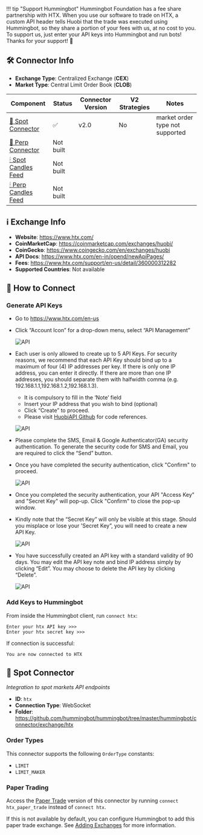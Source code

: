 !!! tip "Support Hummingbot"
    Hummingbot Foundation has a fee share partnership with HTX. When you use our software to trade on HTX, a custom API header tells Huobi that the trade was executed using Hummingbot, so they share a portion of your fees with us, at no cost to you. To support us, just enter your API keys into Hummingbot and run bots! Thanks for your support! 🙏

## 🛠 Connector Info

- **Exchange Type**: Centralized Exchange (**CEX**)
- **Market Type**: Central Limit Order Book (**CLOB**)

| Component | Status | Connector Version | V2 Strategies | Notes | 
| --------- | ------ | ----------------- |  ------------ | ----- |
| [🔀 Spot Connector](#spot-connector) | ✅ | v2.0 | No | market order type not supported |
| [🔀 Perp Connector](#perp-connector) | Not built |
| [🕯 Spot Candles Feed](#spot-candles-feed) | Not built  | 
| [🕯 Perp Candles Feed](#perp-candles-feed) | Not built  | 

## ℹ️ Exchange Info

- **Website**: <https://www.htx.com/>
- **CoinMarketCap**: <https://coinmarketcap.com/exchanges/huobi/>
- **CoinGecko**: <https://www.coingecko.com/en/exchanges/huobi>
- **API Docs**: <https://www.htx.com/en-in/opend/newApiPages/>
- **Fees**: <https://www.htx.com/support/en-us/detail/360000312282>
- **Supported Countries**: Not available

## 🔑 How to Connect

### Generate API Keys

- Go to https://www.htx.com/en-us

- Click “Account Icon” for a drop-down menu, select “API Management”

    ![API](huobi-api1.png)

- Each user is only allowed to create up to 5 API Keys. For security reasons, we recommend that each API Key should bind up to a maximum of four (4) IP addresses per key. If there is only one IP address, you can enter it directly. If there are more than one IP addresses, you should separate them with halfwidth comma (e.g. 192.168.1.1,192.168.1.2,192.168.1.3).

    - It is compulsory to fill in the ‘Note’ field
    - Insert your IP address that you wish to bind (optional)
    - Click “Create” to proceed.
    - Please visit [HuobiAPI Github](https://huobiapi.github.io/docs/spot/v1/en) for code references.

    ![API](huobi-api2.png)

- Please complete the SMS, Email & Google Authenticator(GA) security authentication. To generate the security code for SMS and Email, you are required to click the “Send” button.

- Once you have completed the security authentication, click "Confirm" to proceed.

    ![API](huobi-api3.png)

- Once you completed the security authentication, your API "Access Key" and "Secret Key" will pop-up. Click "Confirm" to close the pop-up window.

- Kindly note that the “Secret Key” will only be visible at this stage. Should you misplace or lose your 'Secret Key”, you will need to create a new API Key.

    ![API](huobi-api4.png)

- You have successfully created an API key with a standard validity of 90 days. You may edit the API key note and bind IP address simply by clicking “Edit”. You may choose to delete the API key by clicking “Delete”.

    ![API](huobi-api5.png)

### Add Keys to Hummingbot

From inside the Hummingbot client, run `connect htx`:

```
Enter your htx API key >>>
Enter your htx secret key >>>
```

If connection is successful:

```
You are now connected to HTX
```


## 🔀 Spot Connector
*Integration to spot markets API endpoints*

- **ID**: `htx`
- **Connection Type**: WebSocket
- **Folder**: <https://github.com/hummingbot/hummingbot/tree/master/hummingbot/connector/exchange/htx>

### Order Types

This connector supports the following `OrderType` constants:

- `LIMIT`
- `LIMIT_MAKER`

### Paper Trading

Access the [Paper Trade](/global-configs/paper-trade/) version of this connector by running `connect htx_paper_trade` instead of `connect htx`.

If this is not available by default, you can configure Hummingbot to add this paper trade exchange. See [Adding Exchanges](/global-configs/paper-trade/#adding-exchanges) for more information.
```

